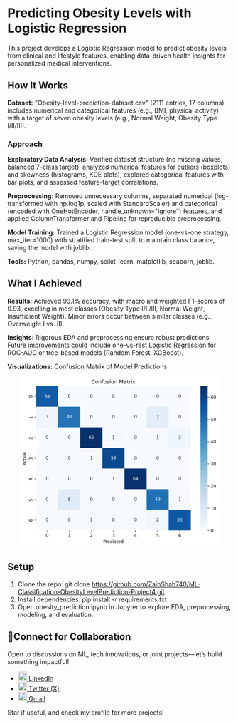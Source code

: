 # Predicting Obesity Levels with Logistic Regression

This project develops a Logistic Regression model to predict obesity levels from clinical and lifestyle features, enabling data-driven health insights for personalized medical interventions.

## How It Works

**Dataset:** "Obesity-level-prediction-dataset.csv" (2111 entries, 17 columns) includes numerical and categorical features (e.g., BMI, physical activity) with a target of seven obesity levels (e.g., Normal Weight, Obesity Type I/II/III).

### Approach
**Exploratory Data Analysis:** Verified dataset structure (no missing values, balanced 7-class target), analyzed numerical features for outliers (boxplots) and skewness (histograms, KDE plots), explored categorical features with bar plots, and assessed feature-target correlations.

**Preprocessing:** Removed unnecessary columns, separated numerical (log-transformed with np.log1p, scaled with StandardScaler) and categorical (encoded with OneHotEncoder, handle_unknown="ignore") features, and applied ColumnTransformer and Pipeline for reproducible preprocessing.

**Model Training:** Trained a Logistic Regression model (one-vs-one strategy, max_iter=1000) with stratified train-test split to maintain class balance, saving the model with joblib.

**Tools:** Python, pandas, numpy, scikit-learn, matplotlib, seaborn, joblib.

## What I Achieved

**Results:** Achieved 93.1% accuracy, with macro and weighted F1-scores of 0.93, excelling in most classes (Obesity Type I/II/III, Normal Weight, Insufficient Weight). Minor errors occur between similar classes (e.g., Overweight I vs. II).

**Insights:** Rigorous EDA and preprocessing ensure robust predictions. Future improvements could include one-vs-rest Logistic Regression for ROC-AUC or tree-based models (Random Forest, XGBoost).

**Visualizations:**  Confusion Matrix of Model Predictions

<p align="center">
  <img src="images/confusion_matrix.png" alt="Confusion Matrix of Model Predictions" width="450"/>
</p>

## Setup

1. Clone the repo: git clone https://github.com/ZainShah740/ML-Classification-ObesityLevelPrediction-Project4.git
2. Install dependencies: pip install -r requirements.txt
3. Open obesity_prediction.ipynb in Jupyter to explore EDA, preprocessing, modeling, and evaluation.

## 🤝Connect for Collaboration
Open to discussions on ML, tech innovations, or joint projects—let’s build something impactful! 


- <a href="https://www.linkedin.com/in/zain-shah-871aa532a">
    <img src="https://cdn.jsdelivr.net/gh/devicons/devicon/icons/linkedin/linkedin-original.svg" width="20" height="20"/> LinkedIn
  </a>

- <a href="https://x.com/zainshah_x">
    <img src="https://cdn.jsdelivr.net/gh/devicons/devicon/icons/twitter/twitter-original.svg" width="20" height="20"/> Twitter (X)
  </a>

- <a href="mailto:btenmeten12345@gmail.com">
    <img src="https://cdn.jsdelivr.net/gh/devicons/devicon/icons/google/google-original.svg" width="20" height="20"/> Gmail
  </a>

Star if useful, and check my profile for more projects!
